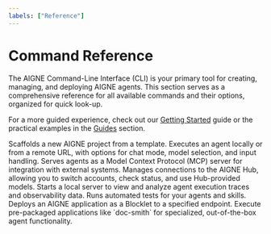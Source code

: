 ```yaml
---
labels: ["Reference"]
---
```


# Command Reference

The AIGNE Command-Line Interface (CLI) is your primary tool for creating, managing, and deploying AIGNE agents. This section serves as a comprehensive reference for all available commands and their options, organized for quick look-up.

For a more guided experience, check out our [Getting Started](./getting-started.md) guide or the practical examples in the [Guides](./guides.md) section.

<x-cards data-columns="2">
  <x-card data-title="aigne create" data-icon="lucide:folder-plus" data-href="/command-reference/create">
    Scaffolds a new AIGNE project from a template.
  </x-card>
  <x-card data-title="aigne run" data-icon="lucide:play-circle" data-href="/command-reference/run">
    Executes an agent locally or from a remote URL, with options for chat mode, model selection, and input handling.
  </x-card>
  <x-card data-title="aigne serve-mcp" data-icon="lucide:server" data-href="/command-reference/serve-mcp">
    Serves agents as a Model Context Protocol (MCP) server for integration with external systems.
  </x-card>
  <x-card data-title="aigne hub" data-icon="lucide:cloud" data-href="/command-reference/hub">
    Manages connections to the AIGNE Hub, allowing you to switch accounts, check status, and use Hub-provided models.
  </x-card>
  <x-card data-title="aigne observe" data-icon="lucide:eye" data-href="/command-reference/observe">
    Starts a local server to view and analyze agent execution traces and observability data.
  </x-card>
  <x-card data-title="aigne test" data-icon="lucide:beaker" data-href="/command-reference/test">
    Runs automated tests for your agents and skills.
  </x-card>
  <x-card data-title="aigne deploy" data-icon="lucide:rocket" data-href="/command-reference/deploy">
    Deploys an AIGNE application as a Blocklet to a specified endpoint.
  </x-card>
  <x-card data-title="Built-in Apps" data-icon="lucide:box" data-href="/command-reference/built-in-apps">
    Execute pre-packaged applications like `doc-smith` for specialized, out-of-the-box agent functionality.
  </x-card>
</x-cards>